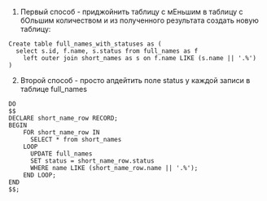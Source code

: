 1) Первый способ - приджойнить таблицу с мЕньшим в таблицу с бОльшим количеством и из полученного результата создать новую таблицу:
```shell
Create table full_names_with_statuses as (
  select s.id, f.name, s.status from full_names as f
	left outer join short_names as s on f.name LIKE (s.name || '.%')
)
```

2) Второй способ - просто апдейтить поле status у каждой записи в таблице full_names
```shell
DO
$$
DECLARE short_name_row RECORD;
BEGIN
    FOR short_name_row IN 
      SELECT * from short_names
    LOOP
      UPDATE full_names
      SET status = short_name_row.status
      WHERE name LIKE (short_name_row.name || '.%');
    END LOOP;
END
$$;
```